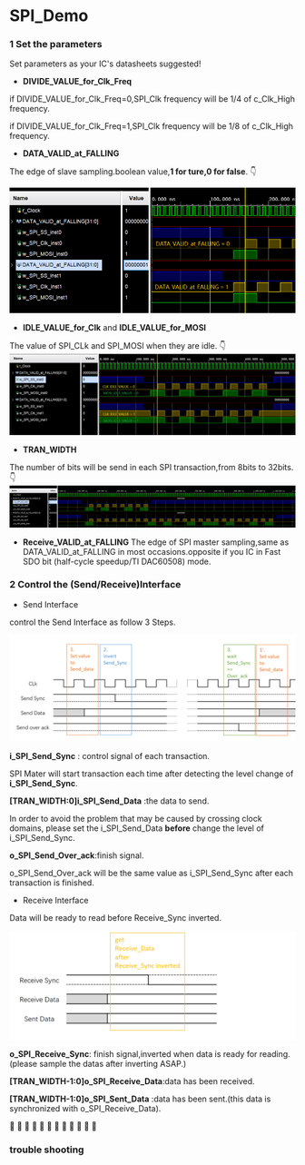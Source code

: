 # SPI_Demo

### 1 Set the parameters
Set parameters as your IC's datasheets suggested!



* **DIVIDE_VALUE_for_Clk_Freq**

if DIVIDE_VALUE_for_Clk_Freq=0,SPI_Clk frequency will be 1/4 of c_Clk_High frequency.

if DIVIDE_VALUE_for_Clk_Freq=1,SPI_Clk frequency will be 1/8 of c_Clk_High frequency.

* **DATA_VALID_at_FALLING**

The edge of slave sampling.boolean value,**1 for ture,0 for false**. :point_down: 

![DATA_VALID_at_FALLING.png](https://github.com/KevinwangNs/SPI_Demo/blob/main/Image/DATA_VALID_at_FALLING.png)

* **IDLE_VALUE_for_Clk**  and  **IDLE_VALUE_for_MOSI**   

 The value of SPI_CLk and SPI_MOSI when they are idle. :point_down: 
![IDLE_VALUE.png](https://github.com/KevinwangNs/SPI_Demo/blob/main/Image/IDLE_VALUE.png)

* **TRAN_WIDTH**

The number of bits will be send in each SPI transaction,from 8bits to 32bits.  :point_down:  
![TRAN_WIDTH.png](https://github.com/KevinwangNs/SPI_Demo/blob/main/Image/TRAN_WIDTH.png)

* **Receive_VALID_at_FALLING**
The edge of SPI master sampling,same as DATA_VALID_at_FALLING in most occasions.opposite if you IC in Fast SDO bit (half-cycle speedup/TI DAC60508) mode.


### 2 Control the (Send/Receive)Interface
* Send Interface

control the Send Interface as follow 3 Steps.

![Send_interface.png](https://github.com/KevinwangNs/SPI_Demo/blob/main/Image/Send_interface.png)

**i_SPI_Send_Sync** : control signal of each transaction.

SPI Mater will start transaction each time after detecting the level change of **i_SPI_Send_Sync**.

**[TRAN_WIDTH:0]i_SPI_Send_Data** :the data to send.

In order to avoid the problem that may be caused by crossing clock domains, please set the i_SPI_Send_Data **before** change the level of i_SPI_Send_Sync.

**o_SPI_Send_Over_ack**:finish signal.

o_SPI_Send_Over_ack will be the same value as i_SPI_Send_Sync after each transaction is finished.

* Receive Interface

Data will be ready to read before Receive_Sync inverted. 

![Receive_interface.png](https://github.com/KevinwangNs/SPI_Demo/blob/main/Image/Receive_interface.png)

**o_SPI_Receive_Sync**: finish signal,inverted when data is ready for reading.(please sample the datas after inverting ASAP.)

**[TRAN_WIDTH-1:0]o_SPI_Receive_Data**:data has been received.

**[TRAN_WIDTH-1:0]o_SPI_Sent_Data** :data has been sent.(this data is synchronized with o_SPI_Receive_Data).


 :construction:  :construction:  :construction:  :construction:  :construction:  :construction:  :construction:  :construction:  :construction:  :construction:  :construction:  :construction: 
### trouble shooting
